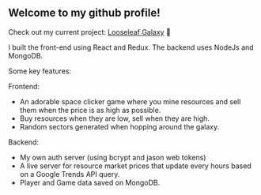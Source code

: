 
## Welcome to my github profile!

Check out my current project:  [Looseleaf Galaxy](http://www.looseleafgalaxy.space) 🚀 

I built the front-end using React and Redux. The backend uses NodeJs and MongoDB.

Some key features: 

Frontend:
- An adorable space clicker game where you mine resources and sell them when the price is as high as possible.
- Buy resources when they are low, sell when they are high.
- Random sectors generated when hopping around the galaxy.

Backend:
- My own auth server (using bcrypt and jason web tokens)
- A live server for resource market prices that update every hours based on a Google Trends API query.
- Player and Game data saved on MongoDB.






<!--
**eggiroux/eggiroux** is a ✨ _special_ ✨ repository because its `README.md` (this file) appears on your GitHub profile.
![MongoDB Atlas Signup](__lecture/assets/mongo_signup.gif)
Here are some ideas to get you started:

- 🔭 I’m currently working on ...
- 🌱 I’m currently learning ...
- 👯 I’m looking to collaborate on ...
- 🤔 I’m looking for help with ...
- 💬 Ask me about ...
- 📫 How to reach me: ...
- 😄 Pronouns: ...
- ⚡ Fun fact: ...
-->
